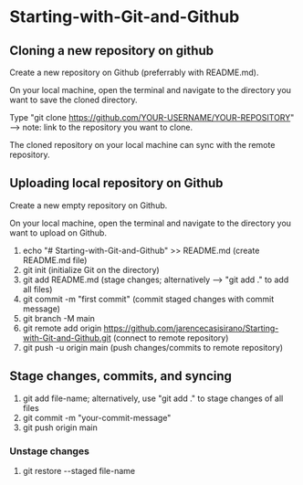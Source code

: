 # Starting-with-Git-and-Github

## Cloning a new repository on github

Create a new repository on Github (preferrably with README.md).

On your local machine, open the terminal and navigate to the directory you want to save the cloned directory.

Type "git clone https://github.com/YOUR-USERNAME/YOUR-REPOSITORY" --> note: link to the repository you want to clone.

The cloned repository on your local machine can sync with the remote repository.

## Uploading local repository on Github

Create a new empty repository on Github.

On your local machine, open the terminal and navigate to the directory you want to upload on Github.

1. echo "# Starting-with-Git-and-Github" >> README.md (create README.md file)
2. git init (initialize Git on the directory)
3. git add README.md (stage changes; alternatively --> "git add ." to add all files)
4. git commit -m "first commit" (commit staged changes with commit message)
5. git branch -M main
6. git remote add origin https://github.com/jarencecasisirano/Starting-with-Git-and-Github.git (connect to remote repository)
7. git push -u origin main (push changes/commits to remote repository)

## Stage changes, commits, and syncing

1. git add file-name; alternatively, use "git add ." to stage changes of all files
2. git commit -m "your-commit-message"
3. git push origin main

### Unstage changes

1. git restore --staged file-name
